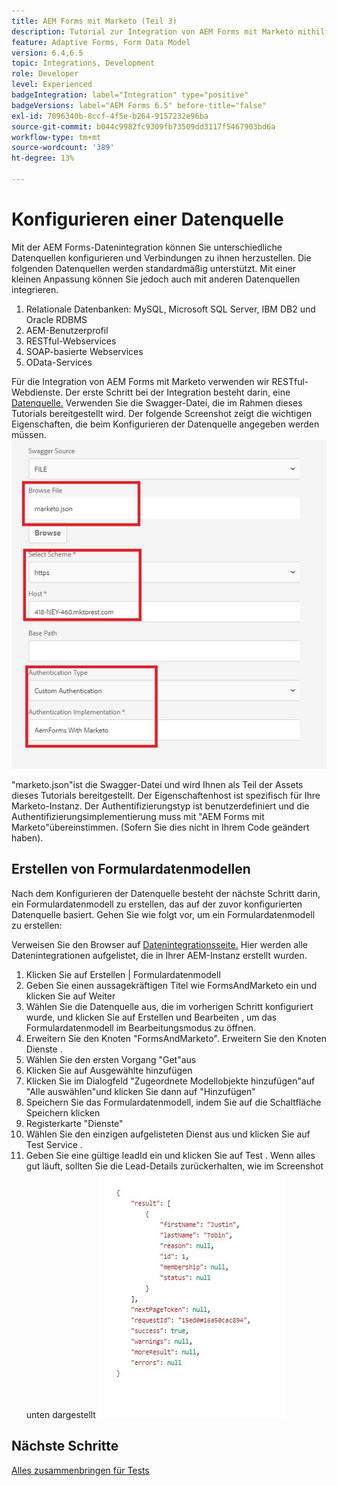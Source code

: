 ```yaml
---
title: AEM Forms mit Marketo (Teil 3)
description: Tutorial zur Integration von AEM Forms mit Marketo mithilfe des AEM Forms-Formulardatenmodells.
feature: Adaptive Forms, Form Data Model
version: 6.4,6.5
topic: Integrations, Development
role: Developer
level: Experienced
badgeIntegration: label="Integration" type="positive"
badgeVersions: label="AEM Forms 6.5" before-title="false"
exl-id: 7096340b-8ccf-4f5e-b264-9157232e96ba
source-git-commit: b044c9982fc9309fb73509dd3117f5467903bd6a
workflow-type: tm+mt
source-wordcount: '389'
ht-degree: 13%

---
```


# Konfigurieren einer Datenquelle

Mit der AEM Forms-Datenintegration können Sie unterschiedliche Datenquellen konfigurieren und Verbindungen zu ihnen herzustellen. Die folgenden Datenquellen werden standardmäßig unterstützt. Mit einer kleinen Anpassung können Sie jedoch auch mit anderen Datenquellen integrieren.

1. Relationale Datenbanken: MySQL, Microsoft SQL Server, IBM DB2 und Oracle RDBMS
1. AEM-Benutzerprofil 
1. RESTful-Webservices
1. SOAP-basierte Webservices
1. OData-Services  

Für die Integration von AEM Forms mit Marketo verwenden wir RESTful-Webdienste. Der erste Schritt bei der Integration besteht darin, eine [Datenquelle.](https://helpx.adobe.com/experience-manager/6-4/forms/using/configure-data-sources.html#ConfigureRESTfulwebservices) Verwenden Sie die Swagger-Datei, die im Rahmen dieses Tutorials bereitgestellt wird. Der folgende Screenshot zeigt die wichtigen Eigenschaften, die beim Konfigurieren der Datenquelle angegeben werden müssen.
![datasource](assets/datasource.jfif)

&quot;marketo.json&quot;ist die Swagger-Datei und wird Ihnen als Teil der Assets dieses Tutorials bereitgestellt.
Der Eigenschaftenhost ist spezifisch für Ihre Marketo-Instanz.
Der Authentifizierungstyp ist benutzerdefiniert und die Authentifizierungsimplementierung muss mit &quot;AEM Forms mit Marketo&quot;übereinstimmen. (Sofern Sie dies nicht in Ihrem Code geändert haben).

## Erstellen von Formulardatenmodellen

Nach dem Konfigurieren der Datenquelle besteht der nächste Schritt darin, ein Formulardatenmodell zu erstellen, das auf der zuvor konfigurierten Datenquelle basiert. Gehen Sie wie folgt vor, um ein Formulardatenmodell zu erstellen:

Verweisen Sie den Browser auf [Datenintegrationsseite.](http://localhost:4502/aem/forms.html/content/dam/formsanddocuments-fdm) Hier werden alle Datenintegrationen aufgelistet, die in Ihrer AEM-Instanz erstellt wurden.

1. Klicken Sie auf Erstellen | Formulardatenmodell
1. Geben Sie einen aussagekräftigen Titel wie FormsAndMarketo ein und klicken Sie auf Weiter
1. Wählen Sie die Datenquelle aus, die im vorherigen Schritt konfiguriert wurde, und klicken Sie auf Erstellen und Bearbeiten , um das Formulardatenmodell im Bearbeitungsmodus zu öffnen.
1. Erweitern Sie den Knoten &quot;FormsAndMarketo&quot;. Erweitern Sie den Knoten Dienste .
1. Wählen Sie den ersten Vorgang &quot;Get&quot;aus
1. Klicken Sie auf Ausgewählte hinzufügen
1. Klicken Sie im Dialogfeld &quot;Zugeordnete Modellobjekte hinzufügen&quot;auf &quot;Alle auswählen&quot;und klicken Sie dann auf &quot;Hinzufügen&quot;
1. Speichern Sie das Formulardatenmodell, indem Sie auf die Schaltfläche Speichern klicken
1. Registerkarte &quot;Dienste&quot;
1. Wählen Sie den einzigen aufgelisteten Dienst aus und klicken Sie auf Test Service .
1. Geben Sie eine gültige leadId ein und klicken Sie auf Test . Wenn alles gut läuft, sollten Sie die Lead-Details zurückerhalten, wie im Screenshot unten dargestellt
   ![Testergebnisse](assets/testresults.jfif)

## Nächste Schritte

[Alles zusammenbringen für Tests](./part4.md)
